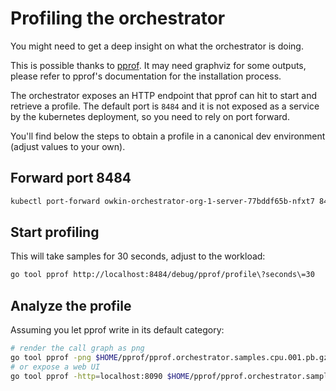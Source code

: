# Profiling the orchestrator

You might need to get a deep insight on what the orchestrator is doing.

This is possible thanks to [pprof](https://golang.org/pkg/runtime/pprof/).
It may need graphviz for some outputs, please refer to pprof's documentation for the installation process.

The orchestrator exposes an HTTP endpoint that pprof can hit to start and retrieve a profile.
The default port is `8484` and it is not exposed as a service by the kubernetes deployment, so you need to rely on port forward.

You'll find below the steps to obtain a profile in a canonical dev environment (adjust values to your own).

## Forward port 8484

```sh
kubectl port-forward owkin-orchestrator-org-1-server-77bddf65b-nfxt7 8484:8484
```

## Start profiling

This will take samples for 30 seconds, adjust to the workload:

```sh
go tool pprof http://localhost:8484/debug/pprof/profile\?seconds\=30
```

## Analyze the profile

Assuming you let pprof write in its default category:

```sh
# render the call graph as png
go tool pprof -png $HOME/pprof/pprof.orchestrator.samples.cpu.001.pb.gz
# or expose a web UI
go tool pprof -http=localhost:8090 $HOME/pprof/pprof.orchestrator.samples.cpu.001.pb.gz
```
